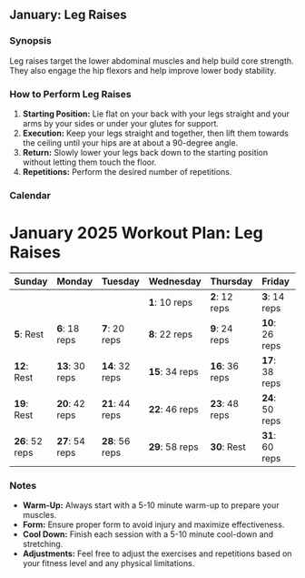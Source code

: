 ## January: Leg Raises

### Synopsis
Leg raises target the lower abdominal muscles and help build core strength. They also engage the hip flexors and help improve lower body stability.

### How to Perform Leg Raises
1. **Starting Position:** Lie flat on your back with your legs straight and your arms by your sides or under your glutes for support.
2. **Execution:** Keep your legs straight and together, then lift them towards the ceiling until your hips are at about a 90-degree angle.
3. **Return:** Slowly lower your legs back down to the starting position without letting them touch the floor.
4. **Repetitions:** Perform the desired number of repetitions.

### Calendar

# January 2025 Workout Plan: Leg Raises

| Sunday         | Monday         | Tuesday        | Wednesday      | Thursday       | Friday         | Saturday       |
|----------------|----------------|----------------|----------------|----------------|----------------|----------------|
|                |                |                | **1**: 10 reps | **2**: 12 reps | **3**: 14 reps | **4**: 16 reps |
| **5**: Rest    | **6**: 18 reps | **7**: 20 reps | **8**: 22 reps | **9**: 24 reps | **10**: 26 reps| **11**: 28 reps|
| **12**: Rest   | **13**: 30 reps| **14**: 32 reps| **15**: 34 reps| **16**: 36 reps| **17**: 38 reps| **18**: 40 reps|
| **19**: Rest   | **20**: 42 reps| **21**: 44 reps| **22**: 46 reps| **23**: 48 reps| **24**: 50 reps| **25**: Rest   |
| **26**: 52 reps| **27**: 54 reps| **28**: 56 reps| **29**: 58 reps| **30**: Rest   | **31**: 60 reps|                |

### Notes
- **Warm-Up:** Always start with a 5-10 minute warm-up to prepare your muscles.
- **Form:** Ensure proper form to avoid injury and maximize effectiveness.
- **Cool Down:** Finish each session with a 5-10 minute cool-down and stretching.
- **Adjustments:** Feel free to adjust the exercises and repetitions based on your fitness level and any physical limitations.